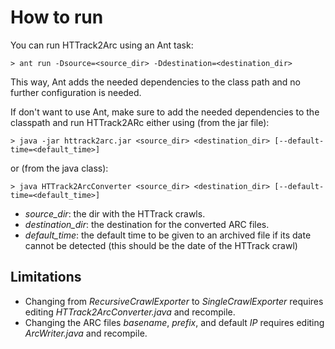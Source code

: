 # How to run #

You can run HTTrack2Arc using an Ant task:

`> ant run -Dsource=<source_dir> -Ddestination=<destination_dir>`

This way, Ant adds the needed dependencies to the class path and
no further configuration is needed.

If don't want to use Ant, make sure to add the needed
dependencies to the classpath and run HTTrack2ARc either
using (from the jar file):

`> java -jar httrack2arc.jar <source_dir> <destination_dir> [--default-time=<default_time>]`

or (from the java class):

`> java HTTrack2ArcConverter <source_dir> <destination_dir> [--default-time=<default_time>]`


  * _source\_dir_: the dir with the HTTrack crawls.
  * _destination\_dir_: the destination for the converted ARC files.
  * _default\_time_: the default time to be given to an archived	file if its date cannot be detected (this should be the date of the HTTrack crawl)

## Limitations ##
  * Changing from _RecursiveCrawlExporter_ to _SingleCrawlExporter_ requires editing _HTTrack2ArcConverter.java_ and recompile.
  * Changing the ARC files _basename_, _prefix_, and default _IP_ requires editing _ArcWriter.java_ and recompile.